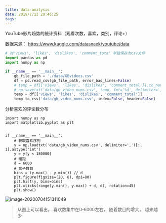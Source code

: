 ```yaml
---
title: data-analysis
date: 2019/7/13 20:46:25
tags:
---
```

YouTube影片趋势的统计资料（观看次数，喜欢，类别，评论+）

数据来源： https://www.kaggle.com/datasnaek/youtube/data

<!-- more -->

```python
# 对'views', 'likes', 'dislikes', 'comment_tota' 单独保存为csv文件
import pandas as pd
import numpy as np

if __name__ == '__main__':
    gb_file_path = './data/GBvideos.csv'
    df = pd.read_csv(gb_file_path, error_bad_lines=False)
    # temp = df[['views', 'likes', 'dislikes', 'comment_total']].to_numpy(dtype='int')
    # np.savetxt('data/gb_video_nums.csv', temp, fmt='%d', delimiter=',')
    temp = df[['views', 'likes', 'dislikes', 'comment_total']]
    temp.to_csv('data/gb_video_nums.csv', index=False, header=False)
```

分析喜欢的评论数分布

```ptyhon
import numpy as np
import matplotlib.pyplot as plt


if __name__ == '__main__':
    # 获取喜欢序列
    y = np.loadtxt('data/gb_video_nums.csv', delimiter=',')[:, 1].astype('int')
    y = y[y < 180000]
    # 组距
    d = 6000
    # 盒子数目
    bins = (y.max() - y.min()) // d
    plt.figure(figsize=(20, 8), dpi=80)
    plt.hist(y, bins=bins)
    plt.xticks(range(y.min(), y.max() + d, d), rotation=45)
    plt.show()
```

![image-20200704151311049](data_analysis/image-20200704151311049.png)

> 从图上可以看出， 喜欢数集中在0-6000左右， 随着数目的增大， 越来越少